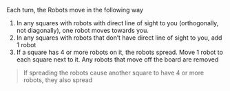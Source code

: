 Each turn, the Robots move in the following way

1. In any squares with robots with direct line of sight to you (orthogonally, not diagonally), one robot moves towards you.
1. In any squares with robots that don’t have direct line of sight to you, add 1 robot
1. If a square has 4 or more robots on it, the robots spread. Move 1 robot to each square next to it. Any robots that move off the board are removed

> If spreading the robots cause another square to have 4 or more robots, they also spread
